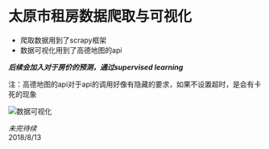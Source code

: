 # 太原市租房数据爬取与可视化

- 爬取数据用到了scrapy框架
- 数据可视化用到了高德地图的api

***后续会加入对于房价的预测，通过supervised learning***

注：高德地图的api对于api的调用好像有隐藏的要求，如果不设置超时，是会有卡死的现象

![数据可视化](http://chuantu.biz/t6/356/1534210248x1822611383.png '数据可视化')

*未完待续*  
2018/8/13
